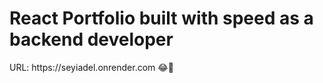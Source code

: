 <h1>React Portfolio built with speed as a backend developer</h1>
URL: https://seyiadel.onrender.com 😂🎉
